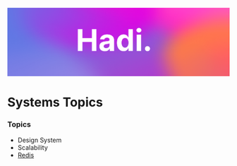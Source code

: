 ![Hadi-Banner](../hadi-banner.png)

# Systems Topics

### Topics

- Design System
- Scalability
- [Redis](./redis.md)